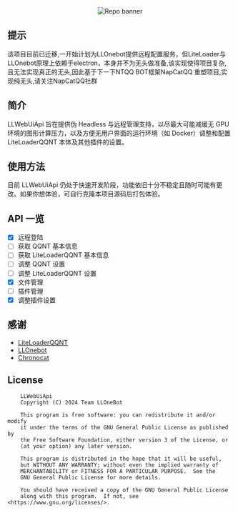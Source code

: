 <div align="center">
  <img src="https://socialify.git.ci/LLOneBot/LLWebUiApi/image?description=1&forks=1&issues=1&language=1&logo=https%3A%2F%2Fcdn.jsdelivr.net%2Fgh%2FLLOneBot%2FLLWebUiApi%2Fdocs%2Flogo.jpg&name=1&owner=1&pulls=1&stargazers=1" alt="Repo banner" />
</div>

## 提示
该项目目前已迁移,一开始计划为LLOnebot提供远程配置服务，但LiteLoader与LLOnebot原理上依赖于electron，本身并不为无头做准备,该实现使得项目复杂,且无法实现真正的无头,因此基于下一下NTQQ BOT框架NapCatQQ 重塑项目,实现纯无头,请关注NapCatQQ社群
## 简介

LLWebUiApi 旨在提供伪 Headless 与远程管理支持，以尽最大可能减缓无 GPU 环境的图形计算压力，以及方便无用户界面的运行环境（如 Docker）调整和配置 LiteLoaderQQNT 本体及其他插件的设置。


## 使用方法

目前 LLWebUiApi 仍处于快速开发阶段，功能依旧十分不稳定且随时可能有更改。如果你想体验，可自行克隆本项目源码后打包体验。

## API 一览

* [x] 远程登陆
* [ ] 获取 QQNT 基本信息
* [ ] 获取 LiteLoaderQQNT 基本信息
* [ ] 调整 QQNT 设置
* [ ] 调整 LiteLoaderQQNT 设置
* [x] 文件管理
* [ ] 插件管理
* [x] 调整插件设置

## 感谢

* [LiteLoaderQQNT](https://github.com/LiteLoaderQQNT/LiteLoaderQQNT/)
* [LLOnebot](https://github.com/LLOneBot/LLOneBot/)
* [Chronocat](https://github.com/chrononeko/chronocat)

## License
```
    LLWebUiApi
    Copyright (C) 2024 Team LLOneBot

    This program is free software: you can redistribute it and/or modify
    it under the terms of the GNU General Public License as published by
    the Free Software Foundation, either version 3 of the License, or
    (at your option) any later version.

    This program is distributed in the hope that it will be useful,
    but WITHOUT ANY WARRANTY; without even the implied warranty of
    MERCHANTABILITY or FITNESS FOR A PARTICULAR PURPOSE.  See the
    GNU General Public License for more details.

    You should have received a copy of the GNU General Public License
    along with this program.  If not, see <https://www.gnu.org/licenses/>.
```
